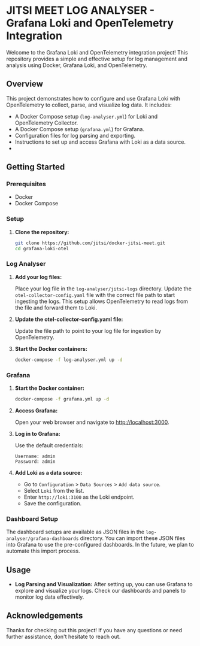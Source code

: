 # JITSI MEET LOG ANALYSER - Grafana Loki and OpenTelemetry Integration

Welcome to the Grafana Loki and OpenTelemetry integration project! This repository provides a simple and effective setup for log management and analysis using Docker, Grafana Loki, and OpenTelemetry.

## Overview

This project demonstrates how to configure and use Grafana Loki with OpenTelemetry to collect, parse, and visualize log data. It includes:

- A Docker Compose setup (`log-analyser.yml`) for Loki and OpenTelemetry Collector.
- A Docker Compose setup (`grafana.yml`) for Grafana.
- Configuration files for log parsing and exporting.
- Instructions to set up and access Grafana with Loki as a data source.
- 
## Getting Started

### Prerequisites

- Docker
- Docker Compose

### Setup

1. **Clone the repository:**

    ```bash
    git clone https://github.com/jitsi/docker-jitsi-meet.git
    cd grafana-loki-otel
    ```

### Log Analyser

1. **Add your log files:**

   Place your log file in the `log-analyser/jitsi-logs` directory. Update the `otel-collector-config.yaml` file with the correct file path to start ingesting the logs. This setup allows OpenTelemetry to read logs from the file and forward them to Loki.

2. **Update the otel-collector-config.yaml file:**

   Update the file path to point to your log file for ingestion by OpenTelemetry.

3. **Start the Docker containers:**

   ```bash
   docker-compose -f log-analyser.yml up -d
    ```

### Grafana

1. **Start the Docker container:**

   ```bash
   docker-compose -f grafana.yml up -d
    ```

2. **Access Grafana:**

   Open your web browser and navigate to [http://localhost:3000](http://localhost:3000).

3. **Log in to Grafana:**

   Use the default credentials:

    ```
    Username: admin
    Password: admin
    ```

4. **Add Loki as a data source:**

    - Go to `Configuration` > `Data Sources` > `Add data source`.
    - Select `Loki` from the list.
    - Enter `http://loki:3100` as the Loki endpoint.
    - Save the configuration.

### Dashboard Setup

The dashboard setups are available as JSON files in the `log-analyser/grafana-dashboards` directory. You can import these JSON files into Grafana to use the pre-configured dashboards. In the future, we plan to automate this import process.


## Usage

- **Log Parsing and Visualization:** After setting up, you can use Grafana to explore and visualize your logs. Check our dashboards and panels to monitor log data effectively.


## Acknowledgements

Thanks for checking out this project! If you have any questions or need further assistance, don't hesitate to reach out.
